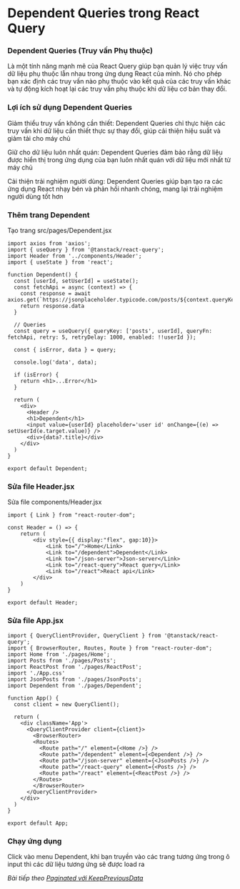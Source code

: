 # Dependent Queries trong React Query 

### Dependent Queries (Truy vấn Phụ thuộc)

Là một tính năng mạnh mẽ của React Query giúp bạn quản lý việc truy vấn dữ liệu phụ thuộc lẫn nhau trong ứng dụng React của mình. Nó cho phép bạn xác định các truy vấn nào phụ thuộc vào kết quả của các truy vấn khác và tự động kích hoạt lại các truy vấn phụ thuộc khi dữ liệu cơ bản thay đổi.

### Lợi ích sử dụng Dependent Queries

Giảm thiểu truy vấn không cần thiết: Dependent Queries chỉ thực hiện các truy vấn khi dữ liệu cần thiết thực sự thay đổi, giúp cải thiện hiệu suất và giảm tải cho máy chủ

Giữ cho dữ liệu luôn nhất quán: Dependent Queries đảm bảo rằng dữ liệu được hiển thị trong ứng dụng của bạn luôn nhất quán với dữ liệu mới nhất từ ​​máy chủ

Cải thiện trải nghiệm người dùng: Dependent Queries giúp bạn tạo ra các ứng dụng React nhạy bén và phản hồi nhanh chóng, mang lại trải nghiệm người dùng tốt hơn

### Thêm trang Dependent

Tạo trang src/pages/Dependent.jsx

```
import axios from 'axios';
import { useQuery } from '@tanstack/react-query';
import Header from '../components/Header';
import { useState } from 'react';

function Dependent() {
  const [userId, setUserId] = useState();
  const fetchApi = async (context) => {
    const response = await axios.get(`https://jsonplaceholder.typicode.com/posts/${context.queryKey[1]}`)
    return response.data
  }

  // Queries
  const query = useQuery({ queryKey: ['posts', userId], queryFn: fetchApi, retry: 5, retryDelay: 1000, enabled: !!userId });

  const { isError, data } = query;
  
  console.log('data', data);

  if (isError) {
    return <h1>...Error</h1>
  }

  return (
    <div>
      <Header />
      <h1>Dependent</h1>
      <input value={userId} placeholder='user id' onChange={(e) => setUserId(e.target.value)} />
      <div>{data?.title}</div>
    </div>
  )
}

export default Dependent;
```

### Sửa file Header.jsx

Sửa file components/Header.jsx

```
import { Link } from "react-router-dom";

const Header = () => {
    return (
        <div style={{ display:"flex", gap:10}}>
            <Link to="/">Home</Link>
            <Link to="/dependent">Dependent</Link>
            <Link to="/json-server">Json-server</Link>
            <Link to="/react-query">React query</Link>
            <Link to="/react">React api</Link>
        </div>
    )
}

export default Header;
```

### Sửa file App.jsx

```
import { QueryClientProvider, QueryClient } from '@tanstack/react-query';
import { BrowserRouter, Routes, Route } from "react-router-dom";
import Home from './pages/Home';
import Posts from './pages/Posts';
import ReactPost from './pages/ReactPost';
import './App.css'
import JsonPosts from './pages/JsonPosts';
import Dependent from './pages/Dependent';

function App() {
  const client = new QueryClient();

  return (
    <div className='App'>
      <QueryClientProvider client={client}>
        <BrowserRouter>
        <Routes>
          <Route path="/" element={<Home />} />
          <Route path="/dependent" element={<Dependent />} />
          <Route path="/json-server" element={<JsonPosts />} />
          <Route path="/react-query" element={<Posts />} />
          <Route path="/react" element={<ReactPost />} />
        </Routes>
        </BrowserRouter>
      </QueryClientProvider>
    </div>
  )
}

export default App;
```

### Chạy ứng dụng

Click vào menu Dependent, khi bạn truyền vào các trang tương ứng trong ô input thì các dữ liệu tương ứng sẽ được load ra


*Bài tiếp theo [Paginated với KeepPreviousData](session_005_paginated.md)*